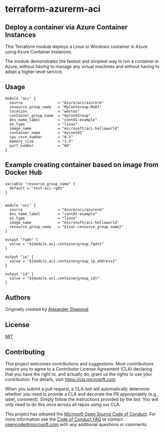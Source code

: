 # terraform-azurerm-aci

## Deploy a container via Azure Container Instances 

This Terraform module deploys a Linux or Windows container in Azure using Azure Container Instances.

The module demonstrates the fastest and simplest way to run a container in Azure, without having to manage any virtual machines and without having to adopt a higher-level service.

## Usage

```
module "aci" {
  source                = "Azure/aci/azurerm"
  resource_group_name   = "MyContGroup-RG01"
  location              = "westus"
  container_group_name  = "myContGroup"
  dns_name_label        = "cont01-example"
  os_type               = "linux"
  image_name            = "microsoft/aci-helloworld"
  container_name        = "mycont01"
  cpu_core_number       = "0.5"
  memory_size           = "1.5"
  port_number           = "80"
}
```

## Example creating container based on image from Docker Hub 

```
variable "resource_group_name" {
  default = "test-aci-rg01"
}


module "aci" {
  source                = "Azure/aci/azurerm"
  dns_name_label        = "cont01-example"
  os_type               = "linux"
  image_name            = "microsoft/aci-helloworld"
  resource_group_name   = "${var.resource_group_name}"
}

output "fqdn" {
  value = "${module.aci.containergroup_fqdn}"
}

output "ip" {
  value = "${module.aci.containergroup_ip_address}"
}

output "id" {
  value = "${module.aci.containergroup_id}"
}
```

## Authors

Originally created by [Alexander Shapoval](http://github.com/ashapoms)

## License

[MIT](LICENSE)


## Contributing

This project welcomes contributions and suggestions.  Most contributions require you to agree to a
Contributor License Agreement (CLA) declaring that you have the right to, and actually do, grant us
the rights to use your contribution. For details, visit https://cla.microsoft.com.

When you submit a pull request, a CLA-bot will automatically determine whether you need to provide
a CLA and decorate the PR appropriately (e.g., label, comment). Simply follow the instructions
provided by the bot. You will only need to do this once across all repos using our CLA.

This project has adopted the [Microsoft Open Source Code of Conduct](https://opensource.microsoft.com/codeofconduct/).
For more information see the [Code of Conduct FAQ](https://opensource.microsoft.com/codeofconduct/faq/) or
contact [opencode@microsoft.com](mailto:opencode@microsoft.com) with any additional questions or comments.
